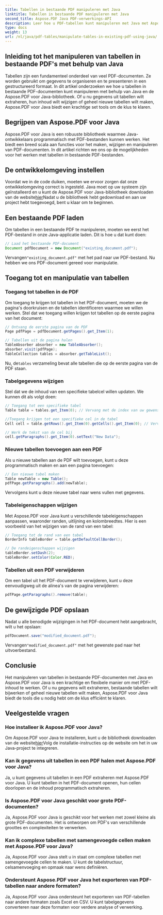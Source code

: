 ```yaml
---
title: Tabellen in bestaande PDF manipuleren met Java
linktitle: Tabellen in bestaande PDF manipuleren met Java
second_title: Aspose.PDF Java PDF-verwerkings-API
description: Leer hoe u PDF-tabellen kunt manipuleren met Java met Aspose.PDF voor Java. Deze stapsgewijze handleiding behandelt tabelextractie, -modificatie en meer voor effectieve PDF-verwerking.
type: docs
weight: 13
url: /nl/java/pdf-tables/manipulate-tables-in-existing-pdf-using-java/
---
```


## Inleiding tot het manipuleren van tabellen in bestaande PDF's met behulp van Java

Tabellen zijn een fundamenteel onderdeel van veel PDF-documenten. Ze worden gebruikt om gegevens te organiseren en te presenteren in een gestructureerd formaat. In dit artikel onderzoeken we hoe u tabellen in bestaande PDF-documenten kunt manipuleren met behulp van Java en de Aspose.PDF voor Java-bibliotheek. Of u nu gegevens uit tabellen wilt extraheren, hun inhoud wilt wijzigen of geheel nieuwe tabellen wilt maken, Aspose.PDF voor Java biedt een krachtige set tools om de klus te klaren.

## Begrijpen van Aspose.PDF voor Java

Aspose.PDF voor Java is een robuuste bibliotheek waarmee Java-ontwikkelaars programmatisch met PDF-bestanden kunnen werken. Het biedt een breed scala aan functies voor het maken, wijzigen en manipuleren van PDF-documenten. In dit artikel richten we ons op de mogelijkheden voor het werken met tabellen in bestaande PDF-bestanden.

## De ontwikkelomgeving instellen

 Voordat we in de code duiken, moeten we ervoor zorgen dat onze ontwikkelomgeving correct is ingesteld. Java moet op uw systeem zijn geïnstalleerd en u kunt de Aspose.PDF voor Java-bibliotheek downloaden van de website[hier](https://releases.aspose.com/pdf/java/)Nadat u de bibliotheek hebt gedownload en aan uw project hebt toegevoegd, bent u klaar om te beginnen.

## Een bestaande PDF laden

Om tabellen in een bestaande PDF te manipuleren, moeten we eerst het PDF-bestand in onze Java-applicatie laden. Dit is hoe u dat kunt doen:

```java
// Laad het bestaande PDF-document
Document pdfDocument = new Document("existing_document.pdf");
```

 Vervangen`"existing_document.pdf"` met het pad naar uw PDF-bestand. Nu hebben we ons PDF-document gereed voor manipulatie.

## Toegang tot en manipulatie van tabellen

### Toegang tot tabellen in de PDF

Om toegang te krijgen tot tabellen in het PDF-document, moeten we de pagina's doorkruisen en de tabellen identificeren waarmee we willen werken. Stel dat we toegang willen krijgen tot tabellen op de eerste pagina van het document:

```java
// Ontvang de eerste pagina van de PDF
Page pdfPage = pdfDocument.getPages().get_Item(1);

// Tabellen uit de pagina halen
TableAbsorber absorber = new TableAbsorber();
absorber.visit(pdfPage);
TableCollection tables = absorber.getTableList();
```

 Nu, de`tables` verzameling bevat alle tabellen die op de eerste pagina van de PDF staan.

### Tabelgegevens wijzigen

Stel dat we de inhoud van een specifieke tabelcel willen updaten. We kunnen dit als volgt doen:

```java
// Toegang tot een specifieke tabel
Table table = tables.get_Item(0); // Vervang met de index van uw gewenste tabel

//Toegang krijgen tot een specifieke cel in de tabel
Cell cell = table.getRows().get_Item(0).getCells().get_Item(0); // Vervangen met rij- en kolomindexen

// Werk de tekst van de cel bij
cell.getParagraphs().get_Item(0).setText("New Data");
```

### Nieuwe tabellen toevoegen aan een PDF

Als u nieuwe tabellen aan de PDF wilt toevoegen, kunt u deze programmatisch maken en aan een pagina toevoegen:

```java
// Een nieuwe tabel maken
Table newTable = new Table();
pdfPage.getParagraphs().add(newTable);
```

Vervolgens kunt u deze nieuwe tabel naar wens vullen met gegevens.

### Tabeleigenschappen wijzigen

Met Aspose.PDF voor Java kunt u verschillende tabeleigenschappen aanpassen, waaronder randen, uitlijning en kolombreedtes. Hier is een voorbeeld van het wijzigen van de rand van een tabel:

```java
// Toegang tot de rand van een tabel
BorderInfo tableBorder = table.getDefaultCellBorder();

// De randeigenschappen wijzigen
tableBorder.setDash(2);
tableBorder.setColor(Color.RED);
```

### Tabellen uit een PDF verwijderen

Om een tabel uit het PDF-document te verwijderen, kunt u deze eenvoudigweg uit de alinea's van de pagina verwijderen:

```java
pdfPage.getParagraphs().remove(table);
```

## De gewijzigde PDF opslaan

Nadat u alle benodigde wijzigingen in het PDF-document hebt aangebracht, wilt u het opslaan:

```java
pdfDocument.save("modified_document.pdf");
```

 Vervangen`"modified_document.pdf"` met het gewenste pad naar het uitvoerbestand.

## Conclusie

Het manipuleren van tabellen in bestaande PDF-documenten met Java en Aspose.PDF voor Java is een krachtige en flexibele manier om met PDF-inhoud te werken. Of u nu gegevens wilt extraheren, bestaande tabellen wilt bijwerken of geheel nieuwe tabellen wilt maken, Aspose.PDF voor Java biedt de tools die u nodig hebt om de klus efficiënt te klaren.

## Veelgestelde vragen

### Hoe installeer ik Aspose.PDF voor Java?

 Om Aspose.PDF voor Java te installeren, kunt u de bibliotheek downloaden van de website[hier](https://releases.aspose.com/pdf/java/)Volg de installatie-instructies op de website om het in uw Java-project te integreren.

### Kan ik gegevens uit tabellen in een PDF halen met Aspose.PDF voor Java?

Ja, u kunt gegevens uit tabellen in een PDF extraheren met Aspose.PDF voor Java. U kunt tabellen in het PDF-document openen, hun cellen doorlopen en de inhoud programmatisch extraheren.

### Is Aspose.PDF voor Java geschikt voor grote PDF-documenten?

Ja, Aspose.PDF voor Java is geschikt voor het werken met zowel kleine als grote PDF-documenten. Het is ontworpen om PDF's van verschillende groottes en complexiteiten te verwerken.

### Kan ik complexe tabellen met samengevoegde cellen maken met Aspose.PDF voor Java?

Ja, Aspose.PDF voor Java stelt u in staat om complexe tabellen met samengevoegde cellen te maken. U kunt de tabelstructuur, celsamenvoeging en opmaak naar wens definiëren.

### Ondersteunt Aspose.PDF voor Java het exporteren van PDF-tabellen naar andere formaten?

Ja, Aspose.PDF voor Java ondersteunt het exporteren van PDF-tabellen naar andere formaten zoals Excel en CSV. U kunt tabelgegevens converteren naar deze formaten voor verdere analyse of verwerking.